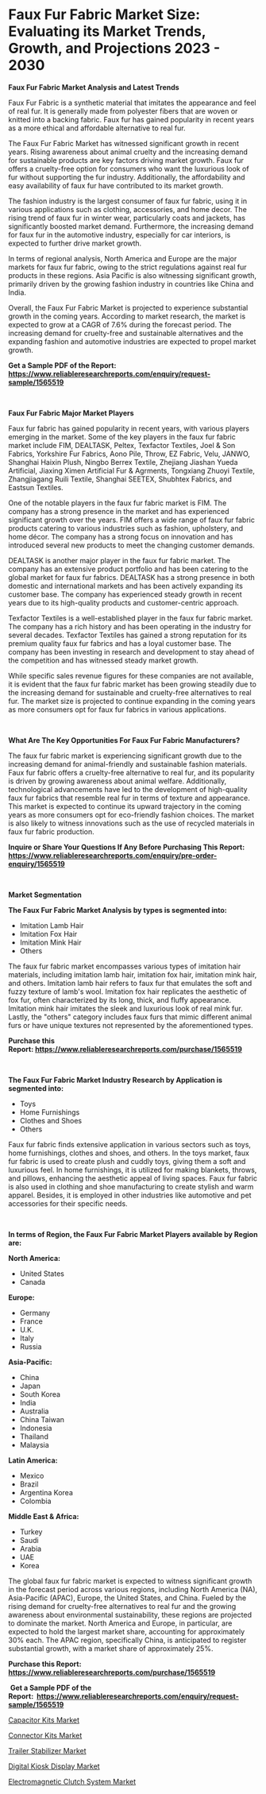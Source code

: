 <p><h1>Faux Fur Fabric Market Size: Evaluating its Market Trends, Growth, and Projections 2023 - 2030</h1></p><p><strong>Faux Fur Fabric Market Analysis and Latest Trends</strong></p>
<p><p>Faux Fur Fabric is a synthetic material that imitates the appearance and feel of real fur. It is generally made from polyester fibers that are woven or knitted into a backing fabric. Faux fur has gained popularity in recent years as a more ethical and affordable alternative to real fur.</p><p>The Faux Fur Fabric Market has witnessed significant growth in recent years. Rising awareness about animal cruelty and the increasing demand for sustainable products are key factors driving market growth. Faux fur offers a cruelty-free option for consumers who want the luxurious look of fur without supporting the fur industry. Additionally, the affordability and easy availability of faux fur have contributed to its market growth.</p><p>The fashion industry is the largest consumer of faux fur fabric, using it in various applications such as clothing, accessories, and home decor. The rising trend of faux fur in winter wear, particularly coats and jackets, has significantly boosted market demand. Furthermore, the increasing demand for faux fur in the automotive industry, especially for car interiors, is expected to further drive market growth.</p><p>In terms of regional analysis, North America and Europe are the major markets for faux fur fabric, owing to the strict regulations against real fur products in these regions. Asia Pacific is also witnessing significant growth, primarily driven by the growing fashion industry in countries like China and India.</p><p>Overall, the Faux Fur Fabric Market is projected to experience substantial growth in the coming years. According to market research, the market is expected to grow at a CAGR of 7.6% during the forecast period. The increasing demand for cruelty-free and sustainable alternatives and the expanding fashion and automotive industries are expected to propel market growth.</p></p>
<p><strong>Get a Sample PDF of the Report:&nbsp; <a href="https://www.reliableresearchreports.com/enquiry/request-sample/1565519">https://www.reliableresearchreports.com/enquiry/request-sample/1565519</a></strong></p>
<p>&nbsp;</p>
<p><strong>Faux Fur Fabric Major Market Players</strong></p>
<p><p>Faux fur fabric has gained popularity in recent years, with various players emerging in the market. Some of the key players in the faux fur fabric market include FIM, DEALTASK, Peltex, Texfactor Textiles, Joel & Son Fabrics, Yorkshire Fur Fabrics, Aono Pile, Throw, EZ Fabric, Velu, JANWO, Shanghai Haixin Plush, Ningbo Berrex Textile, Zhejiang Jiashan Yueda Artificial, Jiaxing Ximen Artificial Fur & Agrments, Tongxiang Zhuoyi Textile, Zhangjiagang Ruili Textile, Shanghai SEETEX, Shubhtex Fabrics, and Eastsun Textiles.</p><p>One of the notable players in the faux fur fabric market is FIM. The company has a strong presence in the market and has experienced significant growth over the years. FIM offers a wide range of faux fur fabric products catering to various industries such as fashion, upholstery, and home décor. The company has a strong focus on innovation and has introduced several new products to meet the changing customer demands.</p><p>DEALTASK is another major player in the faux fur fabric market. The company has an extensive product portfolio and has been catering to the global market for faux fur fabrics. DEALTASK has a strong presence in both domestic and international markets and has been actively expanding its customer base. The company has experienced steady growth in recent years due to its high-quality products and customer-centric approach.</p><p>Texfactor Textiles is a well-established player in the faux fur fabric market. The company has a rich history and has been operating in the industry for several decades. Texfactor Textiles has gained a strong reputation for its premium quality faux fur fabrics and has a loyal customer base. The company has been investing in research and development to stay ahead of the competition and has witnessed steady market growth.</p><p>While specific sales revenue figures for these companies are not available, it is evident that the faux fur fabric market has been growing steadily due to the increasing demand for sustainable and cruelty-free alternatives to real fur. The market size is projected to continue expanding in the coming years as more consumers opt for faux fur fabrics in various applications.</p></p>
<p>&nbsp;</p>
<p><strong>What Are The Key Opportunities For Faux Fur Fabric Manufacturers?</strong></p>
<p><p>The faux fur fabric market is experiencing significant growth due to the increasing demand for animal-friendly and sustainable fashion materials. Faux fur fabric offers a cruelty-free alternative to real fur, and its popularity is driven by growing awareness about animal welfare. Additionally, technological advancements have led to the development of high-quality faux fur fabrics that resemble real fur in terms of texture and appearance. This market is expected to continue its upward trajectory in the coming years as more consumers opt for eco-friendly fashion choices. The market is also likely to witness innovations such as the use of recycled materials in faux fur fabric production.</p></p>
<p><strong>Inquire or Share Your Questions If Any Before Purchasing This Report: <a href="https://www.reliableresearchreports.com/enquiry/pre-order-enquiry/1565519">https://www.reliableresearchreports.com/enquiry/pre-order-enquiry/1565519</a></strong></p>
<p>&nbsp;</p>
<p><strong>Market Segmentation</strong></p>
<p><strong>The Faux Fur Fabric Market Analysis by types is segmented into:</strong></p>
<p><ul><li>Imitation Lamb Hair</li><li>Imitation Fox Hair</li><li>Imitation Mink Hair</li><li>Others</li></ul></p>
<p><p>The faux fur fabric market encompasses various types of imitation hair materials, including imitation lamb hair, imitation fox hair, imitation mink hair, and others. Imitation lamb hair refers to faux fur that emulates the soft and fuzzy texture of lamb's wool. Imitation fox hair replicates the aesthetic of fox fur, often characterized by its long, thick, and fluffy appearance. Imitation mink hair imitates the sleek and luxurious look of real mink fur. Lastly, the "others" category includes faux furs that mimic different animal furs or have unique textures not represented by the aforementioned types.</p></p>
<p><strong>Purchase this Report:&nbsp;<a href="https://www.reliableresearchreports.com/purchase/1565519">https://www.reliableresearchreports.com/purchase/1565519</a></strong></p>
<p>&nbsp;</p>
<p><strong>The Faux Fur Fabric Market Industry Research by Application is segmented into:</strong></p>
<p><ul><li>Toys</li><li>Home Furnishings</li><li>Clothes and Shoes</li><li>Others</li></ul></p>
<p><p>Faux fur fabric finds extensive application in various sectors such as toys, home furnishings, clothes and shoes, and others. In the toys market, faux fur fabric is used to create plush and cuddly toys, giving them a soft and luxurious feel. In home furnishings, it is utilized for making blankets, throws, and pillows, enhancing the aesthetic appeal of living spaces. Faux fur fabric is also used in clothing and shoe manufacturing to create stylish and warm apparel. Besides, it is employed in other industries like automotive and pet accessories for their specific needs.</p></p>
<p>&nbsp;</p>
<p><strong>In terms of Region, the Faux Fur Fabric Market Players available by Region are:</strong></p>
<p>
    <p> <strong> North America: </strong>
        <ul>
            <li>United States</li>
            <li>Canada</li>
        </ul>
        </p> 
    <p> <strong> Europe: </strong>
        <ul>
            <li>Germany</li>
            <li>France</li>
            <li>U.K.</li>
            <li>Italy</li>
            <li>Russia</li>
        </ul>
        </p> 
    <p> <strong> Asia-Pacific: </strong>
        <ul>
            <li>China</li>
            <li>Japan</li>
            <li>South Korea</li>
            <li>India</li>
            <li>Australia</li>
            <li>China Taiwan</li>
            <li>Indonesia</li>
            <li>Thailand</li>
            <li>Malaysia</li>
        </ul>
        </p> 
    <p> <strong> Latin America: </strong>
        <ul>
            <li>Mexico</li>
            <li>Brazil</li>
            <li>Argentina Korea</li>
            <li>Colombia</li>
        </ul>
        </p> 
    <p> <strong> Middle East & Africa: </strong>
        <ul>
            <li>Turkey</li>
            <li>Saudi</li>
            <li>Arabia</li>
            <li>UAE</li>
            <li>Korea</li>
        </ul>
    </p>
    </p>
<p><p>The global faux fur fabric market is expected to witness significant growth in the forecast period across various regions, including North America (NA), Asia-Pacific (APAC), Europe, the United States, and China. Fueled by the rising demand for cruelty-free alternatives to real fur and the growing awareness about environmental sustainability, these regions are projected to dominate the market. North America and Europe, in particular, are expected to hold the largest market share, accounting for approximately 30% each. The APAC region, specifically China, is anticipated to register substantial growth, with a market share of approximately 25%.</p></p>
<p><strong>Purchase this Report: <a href="https://www.reliableresearchreports.com/purchase/1565519">https://www.reliableresearchreports.com/purchase/1565519</a></strong></p>
<p>&nbsp;<strong>Get a Sample PDF of the Report:&nbsp;&nbsp;<a href="https://www.reliableresearchreports.com/enquiry/request-sample/1565519">https://www.reliableresearchreports.com/enquiry/request-sample/1565519</a></strong></p>
<p><strong></strong></p>
<p><p><a href="https://medium.com/@fire.honor.safe/capacitor-kits-market-report-reveals-the-latest-trends-and-growth-opportunities-of-this-market-2917e4245190">Capacitor Kits Market</a></p><p><a href="https://medium.com/@lap.snake.again/connector-kits-market-size-cagr-trends-2024-2030-7cf311e94eb3">Connector Kits Market</a></p><p><a href="https://medium.com/@flee.calm.mark/trailer-stabilizer-market-competitive-analysis-market-trends-and-forecast-to-2030-94a56d8ed305">Trailer Stabilizer Market</a></p><p><a href="https://medium.com/@pair.holy.proof/decoding-digital-kiosk-display-market-metrics-market-share-trends-and-growth-patterns-ae10533c2507">Digital Kiosk Display Market</a></p><p><a href="https://medium.com/@bank.build.unity/electromagnetic-clutch-system-market-size-and-market-trends-complete-industry-overview-2023-to-468c1fe3e565">Electromagnetic Clutch System Market</a></p></p>
